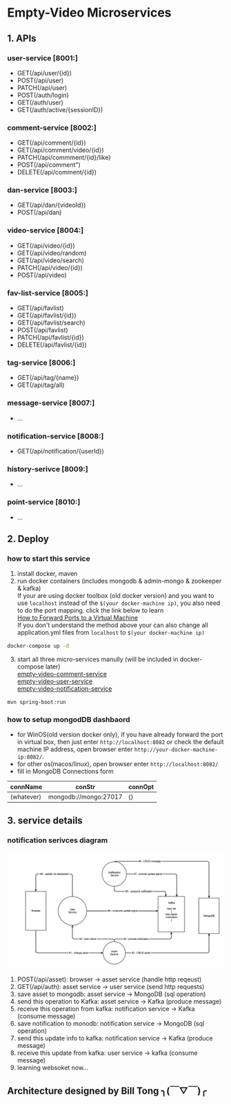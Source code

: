 # Empty-Video Microservices
## 1. APIs
### user-service [8001:]
- GET(/api/user/{id})
- POST(/api/user)
- PATCH(/api/user)
- POST(/auth/login)
- GET(/auth/user)
- GET(/auth/active/{sessionID})
### comment-service [8002:]
- GET(/api/comment/{id})
- GET(/api/comment/video/{id})
- PATCH(/api/commment/{id}/like)
- POST(/api/comment")
- DELETE(/api/comment/{id})
### dan-service [8003:]
- GET(/api/dan/{videoId})
- POST(/api/dan)
### video-service [8004:]
- GET(/api/video/{id})
- GET(/api/video/random)
- GET(/api/video/search)
- PATCH(/api/video/{id})
- POST(/api/video)
### fav-list-service [8005:]
- GET(/api/favlist)
- GET(/api/favlist/{id})
- GET(/api/favlist/search)
- POST(/api/favlist)
- PATCH(/api/favlist/{id})
- DELETE(/api/favlist/{id})
### tag-service [8006:]
- GET(/api/tag/{name})
- GET(/api/tag/all)
### message-service [8007:]
- ...
### notification-service [8008:]
- GET(/api/notification/{userId})
### history-serivce [8009:]
- ...
### point-service [8010:]
- ...
## 2. Deploy
### how to start this service
1. install docker, maven
2. run docker containers (includes mongodb & admin-mongo & zookeeper & kafka)   
If your are using docker toolbox (old docker version) and you want to use `localhost` instead of the `$(your docker-machine ip)`, you also need to do the port mapping. click the link below to learn    
[How to Forward Ports to a Virtual Machine](https://www.howtogeek.com/122641/how-to-forward-ports-to-a-virtual-machine-and-use-it-as-a-server/)  
If you don't understand the method above your can also change all application.yml files from `localhost` to `$(your docker-machine ip)`
```bash
docker-compose up -d
```
3. start all three micro-services manully (will be included in docker-compose later)  
[empty-video-comment-service](empty-video-comment-service)  
[empty-video-user-service](empty-video-user-service)  
[empty-video-notification-service](empty-video-notification-service)  
```
mvn spring-boot:run
```
### how to setup mongodDB dashbaord
- for WinOS(old version docker only), if you have already forward the port in virtual box, then just enter `http://localhost:8082` or check the default machine IP address, open browser enter `http://your-docker-machine-ip:8082/`. 
- for other os(macos/linux), open browser enter `http://localhost:8082/`
- fill in MongoDB Connections form  
    
connName | conStr | connOpt
--- | --- | ---
(whatever) | mongodb://mongo:27017 | {}

## 3. service details
### notification serivces diagram

![ad](docs/img/ev-notification-service-flow.png)

1. POST(/api/asset): browser → asset service (handle http reqeust)
2. GET(/api/auth): asset service → user service (send http requests)
3. save asset to mongodb: asset service → MongoDB (sql operation)
4. send this operation to Kafka: asset service → Kafka (produce message)
5. receive this operation from kafka: notification service → Kafka (consume message)
6. save notification to monodb: notification service → MongoDB (sql operation)
7. send this update info to kafka: notification service → Kafka (produce message)
8. receive this update from kafka: user service → kafka (consume message)
9. learning websoket now...
## Architecture designed by Bill Tong  ╮(￣▽￣)╭ 
